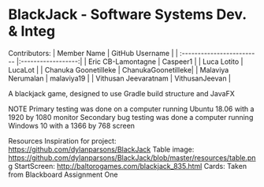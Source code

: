 # BlackJack - Software Systems Dev. & Integ

Contributors:
| Member Name                | GitHub Username    |
| :------------------------- |:------------------:|
| Eric CB-Lamontagne         | Caspeer1           |
| Luca Lotito                | LucaLot            |
| Chanuka Goonetilleke       | ChanukaGoonetilleke|
| Malaviya Nerumalan         | malaviya19         |
| Vithusan Jeevaratnam       | VithusanJeevan     |

A blackjack game, designed to use Gradle build structure and JavaFX
    
NOTE
Primary testing was done on a computer running Ubuntu 18.06 with a 1920 by 1080 monitor
Secondary bug testing was done a computer running Windows 10 with a 1366 by 768 screen
  
Resources
Inspiration for project: https://github.com/dylanparsons/BlackJack
Table image: https://github.com/dylanparsons/BlackJack/blob/master/resources/table.png
StartScreen: http://baltorogames.com/blackjack_835.html
Cards: Taken from Blackboard Assignment One

